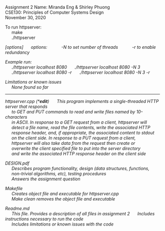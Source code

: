 Assignment 2
Name: Miranda Eng & Shirley Phuong  
CSE130: Principles of Computer Systems Design  
November 30, 2020  

To run httpserver:  
	&ensp;&ensp;&ensp;make  
	&ensp;&ensp;&ensp;./httpserver <address> <port-number> [options]
	&ensp;&ensp;&ensp;options:
	&ensp;&ensp;&ensp;&ensp;&ensp;&ensp;-N to set number of threads
	&ensp;&ensp;&ensp;&ensp;&ensp;&ensp;-r to enable redundancy

Example run:  
	&ensp;&ensp;&ensp;./httpserver localhost 8080
	&ensp;&ensp;&ensp;./httpserver localhost 8080 -N 3
	&ensp;&ensp;&ensp;./httpserver localhost 8080 -r
	&ensp;&ensp;&ensp;./httpserver localhost 8080 -N 3 -r

Limitations or known issues  
	&ensp;&ensp;&ensp;None found so far  

-------------------------------------------------

httpserver.cpp   (***************edit**************)
	&ensp;&ensp;&ensp;This program implements a single-threaded HTTP server that responds  
	&ensp;&ensp;&ensp;to GET and PUT commands to read and write files named by 10-characters  
	&ensp;&ensp;&ensp;in ASCII. In response to a GET request from a client, httpserver will  
	&ensp;&ensp;&ensp;detect a file name, read the file contents, write the associated HTTP  
	&ensp;&ensp;&ensp;response header, and, if appropriate, the associated content to stdout  
	&ensp;&ensp;&ensp;on the client side. In response to a PUT request from a client,  
	&ensp;&ensp;&ensp;httpserver will also take data from the request then create or  
	&ensp;&ensp;&ensp;overwrite the client specified file to put into the server directory  
	&ensp;&ensp;&ensp;and write the associated HTTP response header on the client side  

DESIGN.pdf  
	&ensp;&ensp;&ensp;Describes program functionality, design (data structures, functions,  
	&ensp;&ensp;&ensp;non-trivial algorithms, etc), testing procedures  
	&ensp;&ensp;&ensp;Answers the assignment question  

Makefile  
	&ensp;&ensp;&ensp;Creates object file and executable for httpserver.cpp  
	&ensp;&ensp;&ensp;Make clean removes the object file and executable  

Readme.md  
	&ensp;&ensp;&ensp;This file. Provides a description of all files in assignment 2 
	&ensp;&ensp;&ensp;Includes instructions necessary to run the code  
	&ensp;&ensp;&ensp;Includes limitations or known issues with the code  
